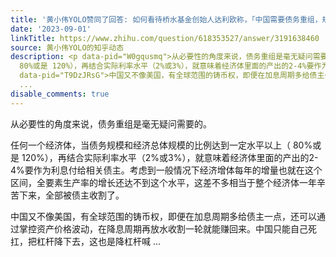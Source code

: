 ```yaml
---
title: '黄小伟YOLO赞同了回答: 如何看待桥水基金创始人达利欧称，「中国需要债务重组，规模应超上世纪 90 年代末」？'
date: '2023-09-01'
linkTitle: https://www.zhihu.com/question/618353527/answer/3191638460
source: 黄小伟YOLO的知乎动态
description: <p data-pid="W0gqusmq">从必要性的角度来说，债务重组是毫无疑问需要的。</p><p data-pid="a8ACgbp5">任何一个经济体，当债务规模和经济总体规模的比例达到一定水平以上（
  80%或是 120%），再结合实际利率水平（2%或3%），就意味着经济体里面的产出的2-4%要作为利息付给相关债主。考虑到一般情况下经济增体每年的增量也就在这个区间，全要素生产率的增长还达不到这个水平，这差不多相当于整个经济体一年辛苦下来，全部被债主收割了。</p><p
  data-pid="T9DzJRsG">中国又不像美国，有全球范围的铸币权，即便在加息周期多给债主一点，还可以通过掌控资产价格波动，在降息周期再放水收割一轮就能赚回来。中国只能自己死扛，把杠杆降下去，这也是降杠杆喊
  ...
disable_comments: true
---
```

<p data-pid="W0gqusmq">从必要性的角度来说，债务重组是毫无疑问需要的。</p><p data-pid="a8ACgbp5">任何一个经济体，当债务规模和经济总体规模的比例达到一定水平以上（ 80%或是 120%），再结合实际利率水平（2%或3%），就意味着经济体里面的产出的2-4%要作为利息付给相关债主。考虑到一般情况下经济增体每年的增量也就在这个区间，全要素生产率的增长还达不到这个水平，这差不多相当于整个经济体一年辛苦下来，全部被债主收割了。</p><p data-pid="T9DzJRsG">中国又不像美国，有全球范围的铸币权，即便在加息周期多给债主一点，还可以通过掌控资产价格波动，在降息周期再放水收割一轮就能赚回来。中国只能自己死扛，把杠杆降下去，这也是降杠杆喊 ...